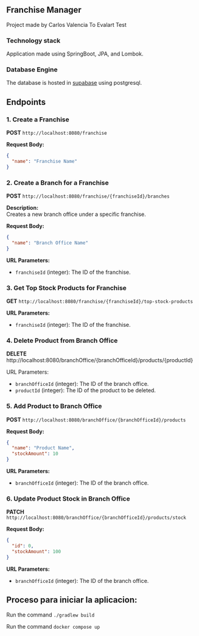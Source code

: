 ## Franchise Manager

Project made by Carlos Valencia To Evalart Test

### Technology stack

Application made using SpringBoot, JPA, and Lombok.

### Database Engine

The database is hosted in [supabase](supabase.com) using postgresql.

## Endpoints

### 1. Create a Franchise

**POST** `http://localhost:8080/franchise`

**Request Body:**

```json
{
  "name": "Franchise Name"
}
```

### 2. Create a Branch for a Franchise

**POST** `http://localhost:8080/franchise/{franchiseId}/branches`

**Description:**  
Creates a new branch office under a specific franchise.

**Request Body:**

```json
{
  "name": "Branch Office Name"
}
```

**URL Parameters:**

- `franchiseId` (integer): The ID of the franchise.

### 3. Get Top Stock Products for Franchise

**GET** `http://localhost:8080/franchise/{franchiseId}/top-stock-products`

**URL Parameters:**

- `franchiseId` (integer): The ID of the franchise.

### 4. Delete Product from Branch Office

**DELETE** http://localhost:8080/branchOffice/{branchOfficeId}/products/{productId}

URL Parameters:

- `branchOfficeId` (integer): The ID of the branch office.
- `productId` (integer): The ID of the product to be deleted.

### 5. Add Product to Branch Office

**POST** `http://localhost:8080/branchOffice/{branchOfficeId}/products`

**Request Body:**

```json
{
  "name": "Product Name",
  "stockAmount": 10
}
```

**URL Parameters:**

- `branchOfficeId` (integer): The ID of the branch office.

### 6. Update Product Stock in Branch Office

**PATCH** `http://localhost:8080/branchOffice/{branchOfficeId}/products/stock`

**Request Body:**

```json
{
  "id": 0,
  "stockAmount": 100
}
```

**URL Parameters:**

- `branchOfficeId` (integer): The ID of the branch office.

## Proceso para iniciar la aplicacion:

Run the command `./gradlew build`

Run the command `docker compose up`
